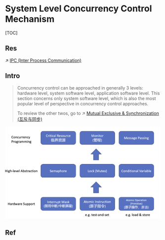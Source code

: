 # System Level Concurrency Control Mechanism

[TOC]



## Res
↗ [IPC (Inter Process Communication)](../../IPC%20(Inter%20Process%20Communication)/IPC%20(Inter%20Process%20Communication).md)



## Intro
> Concurrency control can be approached in generally 3 levels: hardware level, system software level, application software level. This section concerns only system software level, which is also the most popular level of perspective in concurrency control approaches. 
> 
> To review the other twos, go to ↗ [Mutual Exclusive & Synchronization (互斥与同步)](../Mutual%20Exclusive%20&%20Synchronization%20(互斥与同步).md)


![](../../../../../../../Assets/Pics/Screenshot%202023-06-11%20at%207.37.20%20PM.png)



## Ref
[👍 操作系统-进程互斥和同步]: https://mikeblog.top/2018/11/18/操作系统-进程互斥和同步-2018-11-18/
[👍 进程同步 进程互斥 软件和硬件实现方式 信号量机制 信号量机制实现进程同步，进程互斥，前驱关系 - 享受生活的文章 - 知乎]: https://zhuanlan.zhihu.com/p/56159336
